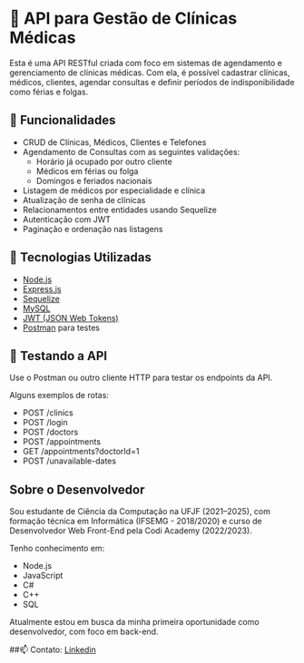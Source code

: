 # 🏥 API para Gestão de Clínicas Médicas

Esta é uma API RESTful criada com foco em sistemas de agendamento e gerenciamento de clínicas médicas. Com ela, é possível cadastrar clínicas, médicos, clientes, agendar consultas e definir períodos de indisponibilidade como férias e folgas.

## 🚀 Funcionalidades

- CRUD de Clínicas, Médicos, Clientes e Telefones
- Agendamento de Consultas com as seguintes validações:
  - Horário já ocupado por outro cliente
  - Médicos em férias ou folga
  - Domingos e feriados nacionais
- Listagem de médicos por especialidade e clínica
- Atualização de senha de clínicas
- Relacionamentos entre entidades usando Sequelize
- Autenticação com JWT
- Paginação e ordenação nas listagens

## 🧰 Tecnologias Utilizadas

- [Node.js](https://nodejs.org/)
- [Express.js](https://expressjs.com/)
- [Sequelize](https://sequelize.org/)
- [MySQL](https://www.mysql.com/)
- [JWT (JSON Web Tokens)](https://jwt.io/)
- [Postman](https://www.postman.com/) para testes

## 🧪 Testando a API
Use o Postman ou outro cliente HTTP para testar os endpoints da API.

Alguns exemplos de rotas:

- POST /clinics
- POST /login
- POST /doctors
- POST /appointments
- GET /appointments?doctorId=1
- POST /unavailable-dates

## Sobre o Desenvolvedor
Sou estudante de Ciência da Computação na UFJF (2021–2025), com formação técnica em Informática (IFSEMG - 2018/2020) e curso de Desenvolvedor Web Front-End pela Codi Academy (2022/2023).

Tenho conhecimento em:

- Node.js
- JavaScript
- C#
- C++
- SQL

Atualmente estou em busca da minha primeira oportunidade como desenvolvedor, com foco em back-end.

##📫 Contato: [Linkedin](www.linkedin.com/in/rafael-debussi)


